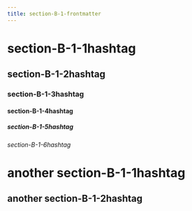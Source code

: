 ```yaml
---
title: section-B-1-frontmatter
---
```


# section-B-1-1hashtag

## section-B-1-2hashtag

### section-B-1-3hashtag

#### section-B-1-4hashtag

##### section-B-1-5hashtag

###### section-B-1-6hashtag

# another section-B-1-1hashtag

## another section-B-1-2hashtag
